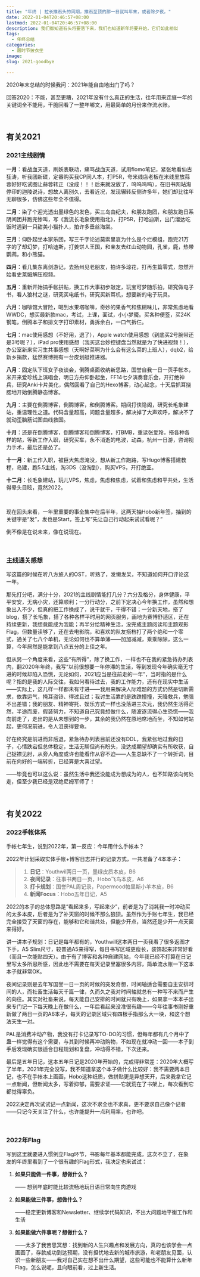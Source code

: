 ```yaml
---
title: "年终 | 拉长推石头的周期，推石至顶的那一日就叫年末，或者除夕夜。"
date: 2022-01-04T20:46:57+08:00
lastmod: 2022-01-04T20:46:57+08:00
description: 我们都知道石头将要落下来，我们也知道新年将要开始，它们如此相似
tags:
  - 年终总结
categories:
  - 醒时节披衣坐
image: 
slug: 2021-goodbye

---
```


2020年末总结的时候我问：2021年能自由地出门了吗？

回答2020：不能，甚至更糟，2021年没有什么真正的生活，往年用来连缀一年的关键词全不能用，干脆回看了一整年嘟文，用最简单的月份来作流水账。

<br>

## 有关2021

### 2021主线剧情

**一月**：看战血天道，刷妖表联动，痛骂战血天道，试用flomo笔记，紧张地看仙古狂涛，听我团新碟，定番购买我CP同人本，打P5R，夸米线店老板在米线里放蒜蓉好好吃试图让蒜蓉转正（没成！！！后来就没放了，呜呜呜呜），在旧书网站淘停印的迦陵说诗，想故人离别久，去看近况，发现辗转反侧许多年，她们却比往年无聊很多，仿佛这些年全不值得。

**二月**：染了个迎光透出墨绿色的发色，买三岛由纪夫，和朋友跑团，和朋友跑日系阴间团并跑完惨叫，写《我流长毛象使用指北》，打P5R，打哈迪斯，出门溜达吃饭时遇到一只甜美小猫扑人，拍许多垂丝海棠。

**三月**：仰卧起坐本家乐团，写三千字论述莫索里哀为什么是个烂模组，跑完21万字的了却幻梦，打哈迪斯，打姜饼人王国，和亲友去红山动物园，孔雀，鹿，热带鹦鹉，和小熊猫。

**四月**：看几集东离剑游记，去扬州见老朋友，拍许多琼花，打再生篇零式，忽然开始看史莱姆解压视频。

**五月**：重新开始搞手帐拼贴，换工作大事初步敲定，玩宝可梦随乐拍，研究做电子书，看人狼村之谜，研究买电纸书，研究买新耳机，想要新的电子玩具。

**六月**：咖啡馆大冒险，喝到水果塔咖啡，奇妙的果香气和焦糊味儿，非常焦虑地看WWDC，想买最新款mac，考试，上课，面试，小小梦魇。买各种便签，买24K钢笔，倒腾本子和排文字打印素材，勇拆余白，一口气拆仨。

**七月**：mac使用感想（不好用，退了），Apple watch使用感想（到底买2号腕带还是3号呢？），iPad pro使用感想（我买这台妙控键盘当然就是为了快进视频！），办公室新来实习生共事感想（天啊好菜啊为什么会有这么菜的上班人），dqb2，给新乡捐款，猛然赛博拥有一台皮划艇推进器。

**八月**：固定队下班女子夜谈会，倒腾桌面收纳新思路，国誉自我一日一页手帐本，米开来爱珍线上演唱会，明日方舟仰卧起坐，FF14七夕演奏音乐会，开打绝神兵，研究Anki卡片美化，偶然回看了自己的Hexo博客，动心起念，十天后抓耳挠腮地开始倒腾静态博客。

**九月**：主要在倒腾博客，倒腾博客，和倒腾博客。期间打侠隐阁，研究长毛象建站，重温理性之道。代码含量超高，问题含量超多，解决掉了大声欢呼，解决不了就动歪脑筋试图曲线救国。

**十月**：还是在倒腾博客，倒腾博客和倒腾博客，打BMB，重读张爱玲，搭各种各样的站，等新工作入职，研究买车，永不消逝的电波，动森，杭州一日游，咨询视力手术，最后还是怂了。

**十一月**：新工作入职，被巨大焦虑淹没，想从新工作跑路，写Hugo博客搭建教程，岛建，跑5.5主线，淘3DS（没淘到），购买VPS，开打绝亚。

**十二月**：长毛象建站，玩儿VPS，焦虑，焦虑和焦虑，试着和焦虑和平共处，生活得晕头目眩，竟然2022。

<br>

现在回头来看，一年里重要的事全集中在后半年，这两天抽Hobo新年签，抽到的关键字是“发”，发也是Start，签上写“先让自己行动起来试试看呢？”

倒不像是在说未来，像在说现在。

<br>

### 主线通关感想

写这篇的时候在听八方旅人的OST，听熟了，发懒发呆，不知道如何开口评论这一年。

那先打分吧，满分十分，2021的主线剧情能打几分？六分及格分，身体健康，平平安安，无病小灾，还算顺利；一分行动分，之前下定决心今年换工作，虽然和想象出入不少，但真的把工作换成了，说干就干，干得不错；一分新天地，搭了blog，搭了长毛象，搭了各种各样平时用的网页服务，画地为赛博舒适区，还在持续更新，我想竟能成为我能；再半分给精神生活，没完成主题阅读和主题观影Flag，但数量读够了，还在去电影院，和喜欢的队友搭档打了两个绝和一个零式，通关了七八个单机，无论如何也不算单薄——加加减减，乘乘除除，这么一算，今年居然是能拿到八点五分的上佳之年。

但从另一个角度来看，这些“有所得”，除了换工作，一样也不在我的紧急待办列表内，翻2020年年终，我写“以前很想要一年停滞的生活，等到发现今年确实毫无寸进的时候却陷入恐慌，无论如何，2021应当是往前走的一年”，当时指的是什么呢？指的是我的人际交往，我如何看待过去，我的工作能力，还有在现实中生活——实际上，这几样一样都未有寸进——我用来解决人际难题的方式仍然是切断需求，依靠运气，掩耳盗铃、得过且过；我讨生活靠的是跌跌撞撞，天降救兵，勉强不出差错；我的朋友、精神寄托、娱乐方式一样也没落进三次元，我仍然生活得茫然，半途而废，假装努力，不知道自己究竟想做什么，随波逐流得心生恐慌——我向前走了，走出的是从未想到的一步，其余的我仍然在原地席地而坐，不知如何站起，更何况前进，令人沮丧得要命。

好在终究是前进而非后退，紧急待办列表目前还没有DDL，我紧张地过我的日子，心情跌宕但总体稳定，生活无聊但尚有盼头，没达成期望却确实有所收获，自己捉襟见肘，从旁人角度或许也能看作从容不迫——人生总缺不了一个转折词，目前在向好的一端转折，已经算是大喜过望。

——毕竟也可以这么说：虽然生活中我还没能成为想成为的人，也不知路该向何处走，但至少我已经是双绝尼姆军师了！



<br>

## 有关2022

### 2022手帐体系

手帐七年生，说到2022年，第一反应：今年用什么手帐本？

2022年计划采取实体手帐+博客日志并行的记录方式，一共准备了4本本子：

> 1. **日记**：Youthwil两日一页，墨绿皮质本皮，B6
>2. **夜间记录**：往事书两日一页，Hobo飞鸟本皮，A6
> 3. **打卡规划**：国誉PAL周记录，Papermood帕里斯小羊本皮，B6
>4. **新闻Focus**：Hobo五年日记，A5

2022的本子的总体思路是“看起来多，写起来少”，前者是为了消耗我一时冲动买的太多本皮，后者是为了补天窗的时候不那么狼狈。虽然作为手账七年生，我已经完全接受了天窗的存在，能够和它和谐共处，但能少开点，当然还是少开一点天窗来得好。

讲一讲本子规划：日记是每年都有的，Youthwill这本两日一页我看了很多返图才下手，A5 Slim尺寸，较普通A5来得窄，每日书写区域更瘦长，装饰起来非常好看（而且一次能贴四天）。由于有了博客和各种自建网站，今年我已经不打算在日记里写太多所思所感，因此也不需要在每天记录里塞很多内容，简单流水账一下这本本子就非常OK。

夜间记录则是去年写国誉一日一页的时候的突发奇想，时间轴适合需要自主安排时间的人，而社畜生活每天千篇一律，久而久之我对时间轴就总有一种写不来而产生的向往。其实对社畜来说，每天能自己安排的时间就只有晚上，如果拿一本本子出来专门记一下每天晚上在做什么，一年后看起来没准很有趣——今年往事书刚好重新做了两日一页的A6本子，每天的记录区域只有四根手指那么大一块，和这个想法天生一对。

PAL是消费冲动产物，我没有打卡记录写TO-DO的习惯，但每年都有几个月中了蛊一样觉得有这个需要，与其到时候再冲动购物，不如现在就冲动一回——本子到手后发现确实很适合日程规划和复盘，冲动得不错，下次还来。

最后是五年日记，这本五年日记是2020年开始的，完成得非常差：2020年大概写了半年，2021年完全没写，我不知道拿这个本子做什么比较好：我不需要两本日记，也不在手帐本上画画，Hobo这种纸质，做拼贴更是异想天开，后来我拿它记一点新闻，但新闻太多，写着抑郁，需要求证——它就荒在了书架上，每次看到它都觉得辜负。

2022决定再次试试记一点新闻，这次不求全也不求真，更不要求自己像个记者——只记今天关注了什么，也许能提升一点利用率，也许吧。

<br>

### 2022年Flag

写到这里就要进入惯例立Flag环节，书影每年基本都能完成，这次不立了，在象友的年终里看到了一个很有趣的Flag形式，我决定也来试试：

1. **如果只能做一件事，想做什么？**

   —— 想到年底时能比较流畅地玩日语日常向生肉游戏

2. **如果能做三件事，想做什么？**

   ——稳定更新博客和Newsletter、继续学代码知识，不出大问题地平衡工作和生活

3. **如果能做六件事呢？想做什么？**

   ——太多了我苦思冥想：找到新的人生兴趣点和发展方向，真的也该学会一点画画了，存款成功到达预期，没有担忧地去新的城市旅游，和老朋友见面，认识一些新朋友——我对自己实在想不出什么期望，这些可能也不能算什么新年Flag，怎么说呢，且向眼前看，过上新生活。

   



